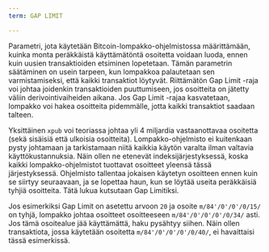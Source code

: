 ```yaml
---
term: GAP LIMIT

---
```

Parametri, jota käytetään Bitcoin-lompakko-ohjelmistossa määrittämään, kuinka monta peräkkäistä käyttämätöntä osoitetta voidaan luoda, ennen kuin uusien transaktioiden etsiminen lopetetaan. Tämän parametrin säätäminen on usein tarpeen, kun lompakkoa palautetaan sen varmistamiseksi, että kaikki transaktiot löytyvät. Riittämätön Gap Limit -raja voi johtaa joidenkin transaktioiden puuttumiseen, jos osoitteita on jätetty väliin derivointivaiheiden aikana. Jos Gap Limit -rajaa kasvatetaan, lompakko voi hakea osoitteita pidemmälle, jotta kaikki transaktiot saadaan talteen.

Yksittäinen `xpub` voi teoriassa johtaa yli 4 miljardia vastaanottavaa osoitetta (sekä sisäisiä että ulkoisia osoitteita). Lompakko-ohjelmisto ei kuitenkaan pysty johtamaan ja tarkistamaan niitä kaikkia käytön varalta ilman valtavia käyttökustannuksia. Näin ollen ne etenevät indeksijärjestyksessä, koska kaikki lompakko-ohjelmistot tuottavat osoitteet yleensä tässä järjestyksessä. Ohjelmisto tallentaa jokaisen käytetyn osoitteen ennen kuin se siirtyy seuraavaan, ja se lopettaa haun, kun se löytää useita peräkkäisiä tyhjiä osoitteita. Tätä lukua kutsutaan Gap Limitiksi.

Jos esimerkiksi Gap Limit on asetettu arvoon `20` ja osoite `m/84'/0'/0'/0/15/` on tyhjä, lompakko johtaa osoitteet osoitteeseen `m/84'/0'/0'/0'/0/34/` asti. Jos tämä osoitealue jää käyttämättä, haku pysähtyy siihen. Näin ollen transaktiota, jossa käytetään osoitetta `m/84'/0'/0'/0'/0/40/`, ei havaittaisi tässä esimerkissä.